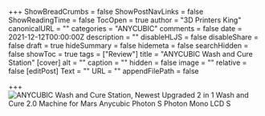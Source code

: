 +++
ShowBreadCrumbs = false
ShowPostNavLinks = false
ShowReadingTime = false
TocOpen = true
author = "3D Printers King"
canonicalURL = ""
categories = "ANYCUBIC"
comments = false
date = 2021-12-12T00:00:00Z
description = ""
disableHLJS = false
disableShare = false
draft = true
hideSummary = false
hidemeta = false
searchHidden = false
showToc = true
tags = ["Review"]
title = "ANYCUBIC Wash and Cure Station"
[cover]
alt = ""
caption = ""
hidden = false
image = ""
relative = false
[editPost]
Text = ""
URL = ""
appendFilePath = false

+++
![ANYCUBIC Wash and Cure Station, Newest Upgraded 2 in 1 Wash and Cure 2.0 Machine for Mars Anycubic Photon S Photon Mono LCD S](https://images-na.ssl-images-amazon.com/images/I/718V2U+g4UL._AC_UL604_SR604,400_.jpg)